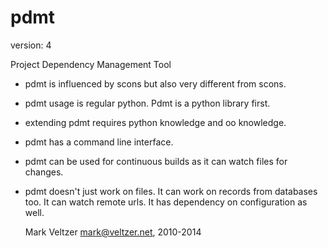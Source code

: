pdmt
====

version: 4

Project Dependency Management Tool

* pdmt is influenced by scons but also very different from scons.
* pdmt usage is regular python. Pdmt is a python library first.
* extending pdmt requires python knowledge and oo knowledge.
* pdmt has a command line interface.
* pdmt can be used for continuous builds as it can watch files for changes.
* pdmt doesn't just work on files. It can work on records from databases too.
It can watch remote urls.
It has dependency on configuration as well.

	Mark Veltzer <mark@veltzer.net>, 2010-2014
